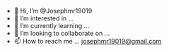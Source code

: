 - 👋 Hi, I’m @Josephmr19019
- 👀 I’m interested in ...
- 🌱 I’m currently learning ...
- 💞️ I’m looking to collaborate on ...
- 📫 How to reach me ... josephmr19019@gmail.com

<!---
Josephmr19019/Josephmr19019 is a ✨ special ✨ repository because its `README.md` (this file) appears on your GitHub profile.
You can click the Preview link to take a look at your changes.
--->
